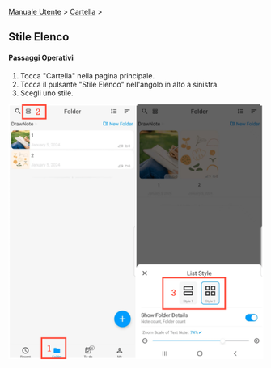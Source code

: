 [Manuale Utente](/dragonnest/drawnote/manual/it) > [Cartella](/dragonnest/drawnote/manual/it/folder) >

Stile Elenco
---
#### Passaggi Operativi

1. Tocca "Cartella" nella pagina principale.
2. Tocca il pulsante "Stile Elenco" nell'angolo in alto a sinistra.
3. Scegli uno stile.

![](imgs/list_style.png)